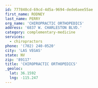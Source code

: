 ```yaml
---
id: 777840cd-69cd-4d5a-9694-dede6aee55ae
first_name: RODNEY
last_name: PERRY
org_name: 'CHIROPRACTIC ORTHOPEDICS'
address: '6837 W. CHARLESTON BLVD.'
category: complementary-medicine
services:
  - chiropractors
phone: '(702) 240-0520'
city: 'LAS VEGAS'
state: NV
zip: '89117'
title: 'CHIROPRACTIC ORTHOPEDICS'
_geoloc:
  lat: 36.1592
  lng: -115.247
---
```

